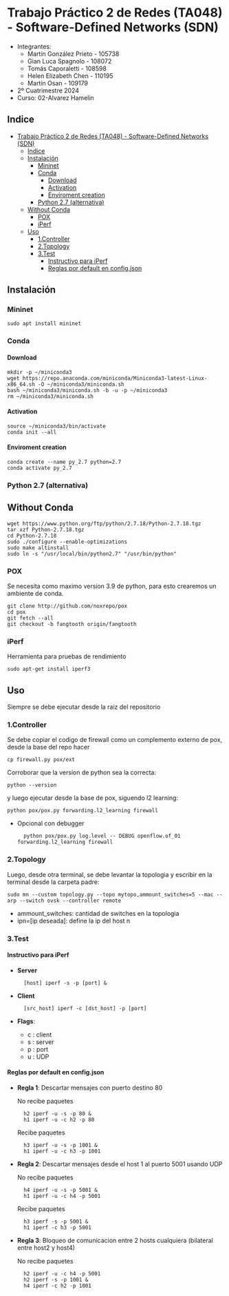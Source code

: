 # Trabajo Práctico 2 de Redes (TA048) - Software-Defined Networks (SDN)

- Integrantes:
  - Martín González Prieto - 105738
  - Gian Luca Spagnolo - 108072
  - Tomás Caporaletti - 108598
  - Helen Elizabeth Chen - 110195
  - Martín Osan - 109179
- 2º Cuatrimestre 2024
- Curso: 02-Alvarez Hamelin

## Indice

- [Trabajo Práctico 2 de Redes (TA048) - Software-Defined Networks (SDN)](#trabajo-práctico-2-de-redes-ta048---software-defined-networks-sdn)
  - [Indice](#indice)
  - [Instalación](#instalación)
    - [Mininet](#mininet)
    - [Conda](#conda)
      - [Download](#download)
      - [Activation](#activation)
      - [Enviroment creation](#enviroment-creation)
    - [Python 2.7 (alternativa)](#python-27-alternativa)
  - [Without Conda](#without-conda)
    - [POX](#pox)
    - [iPerf](#iperf)
  - [Uso](#uso)
    - [1.Controller](#1controller)
    - [2.Topology](#2topology)
    - [3.Test](#3test)
      - [Instructivo para iPerf](#instructivo-para-iperf)
      - [Reglas por default en config.json](#reglas-por-default-en-configjson)

## Instalación

### Mininet

    sudo apt install mininet

### Conda

#### Download

    mkdir -p ~/miniconda3
    wget https://repo.anaconda.com/miniconda/Miniconda3-latest-Linux-x86_64.sh -O ~/miniconda3/miniconda.sh
    bash ~/miniconda3/miniconda.sh -b -u -p ~/miniconda3
    rm ~/miniconda3/miniconda.sh

#### Activation

    source ~/miniconda3/bin/activate    
    conda init --all

#### Enviroment creation

    conda create --name py_2.7 python=2.7
    conda activate py_2.7

### Python 2.7 (alternativa)

## Without Conda

    wget https://www.python.org/ftp/python/2.7.18/Python-2.7.18.tgz
    tar xzf Python-2.7.18.tgz
    cd Python-2.7.18
    sudo ./configure --enable-optimizations
    sudo make altinstall
    sudo ln -s "/usr/local/bin/python2.7" "/usr/bin/python"

### POX

Se necesita como maximo version 3.9 de python, para esto crearemos un ambiente de conda.

    git clone http://github.com/noxrepo/pox
    cd pox
    git fetch --all
    git checkout -b fangtooth origin/fangtooth

### iPerf

Herramienta para pruebas de rendimiento

    sudo apt-get install iperf3

## Uso

Siempre se debe ejecutar desde la raiz del repositorio

### 1.Controller

Se debe copiar el codigo de firewall como un complemento externo de pox, desde la base del repo hacer

    cp firewall.py pox/ext

Corroborar que la version de python sea la correcta:

    python --version

y luego ejecutar desde la base de pox, siguendo l2 learning:

    python pox/pox.py forwarding.l2_learning firewall

- Opcional con debugger

        python pox/pox.py log.level -- DEBUG openflow.of_01 forwarding.l2_learning firewall

### 2.Topology

Luego, desde otra terminal, se debe levantar la topologia y escribir en la terminal desde la carpeta padre:

    sudo mn --custom topology.py --topo mytopo,ammount_switches=5 --mac --arp --switch ovsk --controller remote

- ammount_switches:  cantidad de switches en la topologia
- ipn=[ip deseada]:  define la ip del host n

### 3.Test

#### Instructivo para iPerf

- **Server**

        [host] iperf -s -p [port] &

- **Client**

        [src_host] iperf -c [dst_host] -p [port]

- **Flags**:
  
  - c : client
  - s : server
  - p : port
  - u : UDP

#### Reglas por default en config.json

- **Regla 1**: Descartar mensajes con puerto destino 80  

    No recibe paquetes

        h2 iperf -u -s -p 80 &
        h1 iperf -u -c h2 -p 80 

    Recibe paquetes

        h3 iperf -u -s -p 1001 &
        h1 iperf -u -c h3 -p 1001 

- **Regla 2**: Descartar mensajes desde el host 1 al puerto 5001 usando UDP  

    No recibe paquetes

        h4 iperf -u -s -p 5001 &
        h1 iperf -u -c h4 -p 5001

    Recibe paquetes

        h3 iperf -s -p 5001 &
        h1 iperf -c h3 -p 5001

- **Regla 3**: Bloqueo de comunicacion entre 2 hosts cualquiera (bilateral entre host2 y host4)

    No recibe paquetes

        h2 iperf -u -c h4 -p 5001
        h2 iperf -s -p 1001 &
        h4 iperf -c h2 -p 1001
